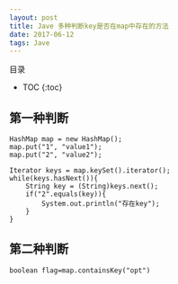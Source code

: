 ```yaml
---
layout: post
title: Jave 多种判断key是否在map中存在的方法
date: 2017-06-12
tags: Jave 
---
```


目录

* TOC 
{:toc}


## 第一种判断

```
HashMap map = new HashMap();  
map.put("1", "value1");  
map.put("2", "value2");  
  
Iterator keys = map.keySet().iterator();  
while(keys.hasNext()){  
    String key = (String)keys.next();  
    if("2".equals(key)){  
        System.out.println("存在key");  
    }  
}  
```

## 第二种判断

```
boolean flag=map.containsKey("opt") 
```

